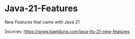 # Java-21-Features
New Features that came with Java 21

Sources:
https://www.baeldung.com/java-lts-21-new-features
